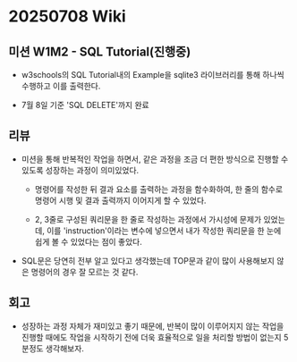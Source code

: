 # 20250708 Wiki

## 미션 W1M2 - SQL Tutorial(진행중)

- w3schools의 SQL Tutorial내의 Example을 sqlite3 라이브러리를 통해 하나씩 수행하고 이를 출력한다.

- 7월 8일 기준 'SQL DELETE'까지 완료

## 리뷰

- 미션을 통해 반복적인 작업을 하면서, 같은 과정을 조금 더 편한 방식으로 진행할 수 있도록 성장하는 과정이 의미있었다.

    - 명령어를 작성한 뒤 결과 요소를 출력하는 과정을 함수화하여, 한 줄의 함수로 명령어 시행 및 결과 출력까지 이어지게 할 수 있었다.

    - 2, 3줄로 구성된 쿼리문을 한 줄로 작성하는 과정에서 가시성에 문제가 있었는데, 이를 'instruction'이라는 변수에 넣으면서 내가 작성한 쿼리문을 한 눈에 쉽게 볼 수 있었다는 점이 좋았다.

- SQL문은 당연히 전부 알고 있다고 생각했는데 TOP문과 같이 많이 사용해보지 않은 명령어의 경우 잘 모르는 것 같다.

## 회고

- 성장하는 과정 자체가 재미있고 좋기 때문에, 반복이 많이 이루어지지 않는 작업을 진행할 때에도 작업을 시작하기 전에 더욱 효율적으로 일을 처리할 방법이 없는지 5분정도 생각해보자.